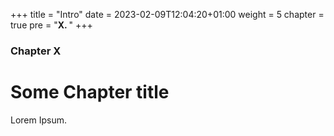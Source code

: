 +++
title = "Intro"
date = 2023-02-09T12:04:20+01:00
weight = 5
chapter = true
pre = "<b>X. </b>"
+++

### Chapter X

# Some Chapter title

Lorem Ipsum.

